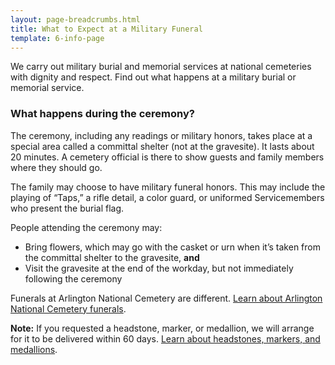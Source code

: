 ```yaml
---
layout: page-breadcrumbs.html
title: What to Expect at a Military Funeral
template: 6-info-page
---
```


We carry out military burial and memorial services at national cemeteries with dignity and respect. Find out what happens at a military burial or memorial service. 

### What happens during the ceremony?

The ceremony, including any readings or military honors, takes place at a special area called a committal shelter (not at the gravesite). It lasts about 20 minutes. A cemetery official is there to show guests and family members where they should go. 

The family may choose to have military funeral honors. This may include the playing of “Taps,” a rifle detail, a color guard, or uniformed Servicemembers who present the burial flag. 

People attending the ceremony may:
- Bring flowers, which may go with the casket or urn when it’s taken from the committal shelter to the gravesite, **and**
- Visit the gravesite at the end of the workday, but not immediately following the ceremony

Funerals at Arlington National Cemetery are different. [Learn about Arlington National Cemetery funerals](http://www.arlingtoncemetery.mil/Funerals/About-Funerals). 

**Note:** If you requested a headstone, marker, or medallion, we will arrange for it to be delivered within 60 days. [Learn about headstones, markers, and medallions](/burials-and-memorials/burial-planning/headstones-markers-medallions/).

